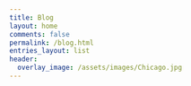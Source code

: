 ```yaml
---
title: Blog
layout: home
comments: false
permalink: /blog.html
entries_layout: list
header:
  overlay_image: /assets/images/Chicago.jpg
---
```

